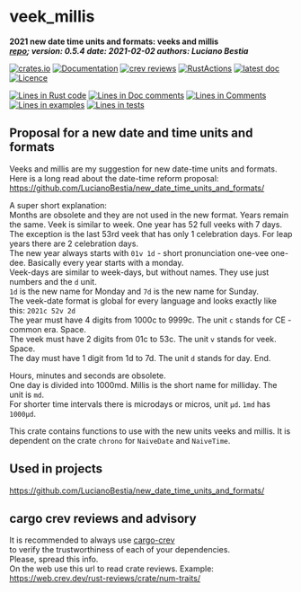 [comment]: # (lmake_md_to_doc_comments segment start A)

# veek_millis

[comment]: # (lmake_cargo_toml_to_md start)

**2021 new date time units and formats: veeks and millis**  
***[repo](https://github.com/LucianoBestia/veek_millis); version: 0.5.4  date: 2021-02-02 authors: Luciano Bestia***  

[comment]: # (lmake_cargo_toml_to_md end)

 [![crates.io](https://meritbadge.herokuapp.com/veek_millis)](https://crates.io/crates/veek_millis) [![Documentation](https://docs.rs/veek_millis/badge.svg)](https://docs.rs/veek_millis/) [![crev reviews](https://web.crev.dev/rust-reviews/badge/crev_count/veek_millis.svg)](https://web.crev.dev/rust-reviews/crate/veek_millis/) [![RustActions](https://github.com/LucianoBestia/veek_millis/workflows/rust/badge.svg)](https://github.com/LucianoBestia/veek_millis/) [![latest doc](https://img.shields.io/badge/latest_docs-GitHub-orange.svg)](https://lucianobestia.github.io/veek_millis/veek_millis/index.html) [![Licence](https://img.shields.io/badge/license-MIT-blue.svg)](https://github.com/LucianoBestia/veek_millis/blob/master/LICENSE)

[comment]: # (lmake_lines_of_code start)
[![Lines in Rust code](https://img.shields.io/badge/Lines_in_Rust-79-green.svg)]()
[![Lines in Doc comments](https://img.shields.io/badge/Lines_in_Doc_comments-142-blue.svg)]()
[![Lines in Comments](https://img.shields.io/badge/Lines_in_comments-11-purple.svg)]()
[![Lines in examples](https://img.shields.io/badge/Lines_in_examples-0-yellow.svg)]()
[![Lines in tests](https://img.shields.io/badge/Lines_in_tests-88-orange.svg)]()

[comment]: # (lmake_lines_of_code end)

## Proposal for a new date and time units and formats

Veeks and millis are my suggestion for new date-time units and formats.  
Here is a long read about the date-time reform proposal:  
<https://github.com/LucianoBestia/new_date_time_units_and_formats/>

A super short explanation:  
Months are obsolete and they are not used in the new format.
Years remain the same.
Veek is similar to week. One year has 52 full veeks with 7 days.  
The exception is the last 53rd veek that has only 1 celebration days. For leap years there are 2 celebration days.  
The new year always starts with `01v 1d` - short pronunciation one-vee one-dee. Basically every year starts with a monday.  
Veek-days are similar to week-days, but without names. They use just numbers and the `d` unit.  
`1d` is the new name for Monday and `7d` is the new name for Sunday.  
The veek-date format is global for every language and looks exactly like this: `2021c 52v 2d`  
The year must have 4 digits from 1000c to 9999c. The unit `c` stands for CE - common era. Space.  
The veek must have 2 digits from 01c to 53c. The unit `v` stands for veek. Space.  
The day must have 1 digit from 1d to 7d. The unit `d` stands for day. End.  

Hours, minutes and seconds are obsolete.  
One day is divided into 1000md.
Millis is the short name for milliday. The unit is `md`.  
For shorter time intervals there is microdays or micros, unit `μd`. `1md` has `1000μd`.

This crate contains functions to use with the new units veeks and millis.
It is dependent on the crate `chrono` for `NaiveDate` and `NaiveTime`.  

## Used in projects

<https://github.com/LucianoBestia/new_date_time_units_and_formats/>  

## cargo crev reviews and advisory

It is recommended to always use [cargo-crev](https://github.com/crev-dev/cargo-crev)  
to verify the trustworthiness of each of your dependencies.  
Please, spread this info.  
On the web use this url to read crate reviews. Example:  
<https://web.crev.dev/rust-reviews/crate/num-traits/>  

[comment]: # (lmake_md_to_doc_comments segment end A)
